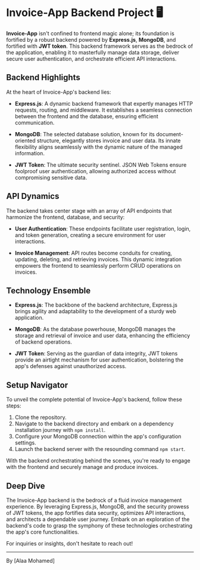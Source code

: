 # Invoice-App Backend Project 🖥️

**Invoice-App** isn't confined to frontend magic alone; its foundation is fortified by a robust backend powered by **Express.js**, **MongoDB**, and fortified with **JWT token**. This backend framework serves as the bedrock of the application, enabling it to masterfully manage data storage, deliver secure user authentication, and orchestrate efficient API interactions.

## Backend Highlights

At the heart of Invoice-App's backend lies:

- **Express.js**: A dynamic backend framework that expertly manages HTTP requests, routing, and middleware. It establishes a seamless connection between the frontend and the database, ensuring efficient communication.

- **MongoDB**: The selected database solution, known for its document-oriented structure, elegantly stores invoice and user data. Its innate flexibility aligns seamlessly with the dynamic nature of the managed information.

- **JWT Token**: The ultimate security sentinel. JSON Web Tokens ensure foolproof user authentication, allowing authorized access without compromising sensitive data.

## API Dynamics

The backend takes center stage with an array of API endpoints that harmonize the frontend, database, and security:

- **User Authentication**: These endpoints facilitate user registration, login, and token generation, creating a secure environment for user interactions.

- **Invoice Management**: API routes become conduits for creating, updating, deleting, and retrieving invoices. This dynamic integration empowers the frontend to seamlessly perform CRUD operations on invoices.

## Technology Ensemble

- **Express.js**: The backbone of the backend architecture, Express.js brings agility and adaptability to the development of a sturdy web application.

- **MongoDB**: As the database powerhouse, MongoDB manages the storage and retrieval of invoice and user data, enhancing the efficiency of backend operations.

- **JWT Token**: Serving as the guardian of data integrity, JWT tokens provide an airtight mechanism for user authentication, bolstering the app's defenses against unauthorized access.

## Setup Navigator

To unveil the complete potential of Invoice-App's backend, follow these steps:

1. Clone the repository.
2. Navigate to the backend directory and embark on a dependency installation journey with `npm install`.
3. Configure your MongoDB connection within the app's configuration settings.
4. Launch the backend server with the resounding command `npm start`.

With the backend orchestrating behind the scenes, you're ready to engage with the frontend and securely manage and produce invoices.

## Deep Dive

The Invoice-App backend is the bedrock of a fluid invoice management experience. By leveraging Express.js, MongoDB, and the security prowess of JWT tokens, the app fortifies data security, optimizes API interactions, and architects a dependable user journey. Embark on an exploration of the backend's code to grasp the symphony of these technologies orchestrating the app's core functionalities.

For inquiries or insights, don't hesitate to reach out!

---

By [Alaa Mohamed]
